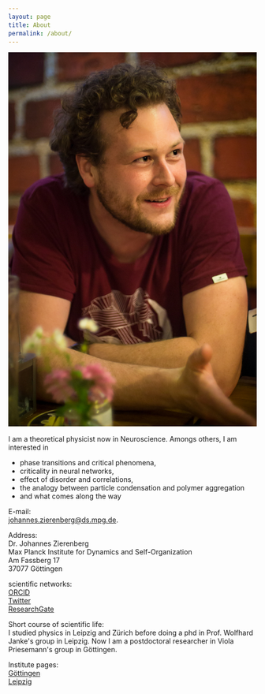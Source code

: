```yaml
---
layout: page
title: About
permalink: /about/
---
```


<img class="profile" src="../data/2018_johannes_small.jpg">


I am a theoretical physicist now in Neuroscience. Amongs others, I am
interested in 

- phase transitions and critical phenomena,
- criticality in neural networks,
- effect of disorder and correlations, 
- the analogy between particle condensation and polymer aggregation
- and what comes along the way

E-mail:<br>
[johannes.zierenberg@ds.mpg.de](mailto:johannes.zierenberg@ds.mpg.de).

Address:<br>
Dr. Johannes Zierenberg<br>
Max Planck Institute for Dynamics and Self-Organization<br>
Am Fassberg 17<br>
37077 Göttingen

scientific networks:<br>
[ORCID](http://orcid.org/0000-0001-5840-3791)<br>
[Twitter](https://twitter.com/jozierenberg)<br>
[ResearchGate](https://www.researchgate.net/profile/Johannes_Zierenberg)<br>

Short course of scientific life:<br>
I studied physics in Leipzig and Zürich before doing a phd in Prof. Wolfhard
Janke's group in Leipzig. Now I am a postdoctoral researcher in Viola
Priesemann's group in Göttingen. 

Institute pages:
<br>[Göttingen](http://www.chaos.gwdg.de/people/zierenberg)
<br>[Leipzig](http://www.physik.uni-leipzig.de/~zierenberg)
